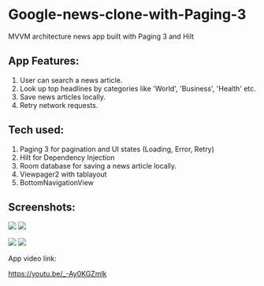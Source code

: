 # Google-news-clone-with-Paging-3
MVVM architecture news app built with Paging 3 and Hilt 

## App Features:
1. User can search a news article.
2. Look up top headlines by categories like 'World', 'Business', 'Health' etc.
3. Save news articles locally.
4. Retry network requests.

## Tech used:
1. Paging 3 for pagination and UI states (Loading, Error, Retry)
2. Hilt for Dependency Injection
3. Room database for saving a news article locally.
4. Viewpager2 with tablayout
5. BottomNavigationView

## Screenshots:

![](https://github.com/DivS-15/Google-news-clone-with-Paging-3/blob/master/news_hackathon_1.png)    ![](https://github.com/DivS-15/Google-news-clone-with-Paging-3/blob/master/news_6.png)


![](https://github.com/DivS-15/Google-news-clone-with-Paging-3/blob/master/news_2.png)  ![](https://github.com/DivS-15/Google-news-clone-with-Paging-3/blob/master/news_4.png)

App video link: 

https://youtu.be/_-Ay0KGZmlk
